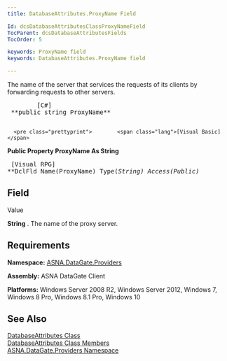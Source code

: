 ```yaml
---
title: DatabaseAttributes.ProxyName Field

Id: dcsDatabaseAttributesClassProxyNameField
TocParent: dcsDatabaseAttributesFields
TocOrder: 5

keywords: ProxyName field
keywords: DatabaseAttributes.ProxyName field

---
```


The name of the server that services the requests of its clients by forwarding requests to other servers.
<pre class="prettyprint">        <span class="lang">[C#]</span>
 **public string ProxyName** 
      </pre>
      <pre class="prettyprint">        <span class="lang">[Visual Basic] </span>
 **Public Property ProxyName As String** 
      </pre>
      <pre class="prettyprint">        <span class="lang">[Visual RPG]</span>
 **DclFld Name(ProxyName) Type(*String) Access(*Public)** 
      </pre>

## Field
 Value

**String** . The name of the proxy server.
## Requirements

**Namespace:** [ ASNA.DataGate.Providers](datagate-providers-namespace.html) 

**Assembly:** ASNA DataGate Client

**Platforms:** Windows Server 2008 R2, Windows Server 2012, Windows 7, Windows 8 Pro, Windows 8.1 Pro, Windows 10
## See Also


[DatabaseAttributes Class](dcsDatabaseAttributesClass.html)
      <br />
[DatabaseAttributes Class Members](database-attributes-members.html)
      <br />
[ASNA.DataGate.Providers Namespace](datagate-providers-namespace.html)

